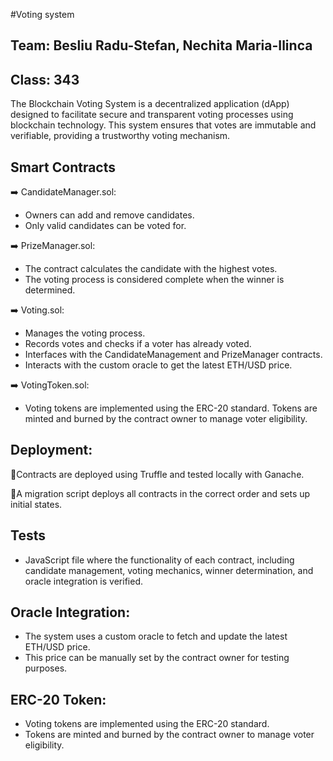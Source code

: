 #Voting system 

## Team: Besliu Radu-Stefan, Nechita Maria-Ilinca
## Class: 343

The Blockchain Voting System is a decentralized application (dApp) designed to facilitate secure and transparent voting processes using blockchain technology. 
This system ensures that votes are immutable and verifiable, providing a trustworthy voting mechanism.


## Smart Contracts

➡️ CandidateManager.sol:
* Owners can add and remove candidates.
* Only valid candidates can be voted for.

➡️ PrizeManager.sol:
* The contract calculates the candidate with the highest votes.
* The voting process is considered complete when the winner is determined.

➡️ Voting.sol:
* Manages the voting process.
* Records votes and checks if a voter has already voted.
* Interfaces with the CandidateManagement and PrizeManager contracts.
* Interacts with the custom oracle to get the latest ETH/USD price.

➡️ VotingToken.sol:
* Voting tokens are implemented using the ERC-20 standard.
Tokens are minted and burned by the contract owner to manage voter eligibility.

## Deployment:
📝Contracts are deployed using Truffle and tested locally with Ganache.

📝A migration script deploys all contracts in the correct order and sets up initial states.


## Tests
* JavaScript file where the functionality of each contract, including candidate management, voting mechanics, winner determination, and oracle integration is verified.

## Oracle Integration:

* The system uses a custom oracle to fetch and update the latest ETH/USD price.
* This price can be manually set by the contract owner for testing purposes.

## ERC-20 Token:

* Voting tokens are implemented using the ERC-20 standard.
* Tokens are minted and burned by the contract owner to manage voter eligibility.
